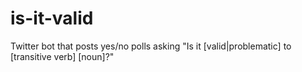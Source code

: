# is-it-valid
Twitter bot that posts yes/no polls asking "Is it [valid|problematic] to [transitive verb] [noun]?"
